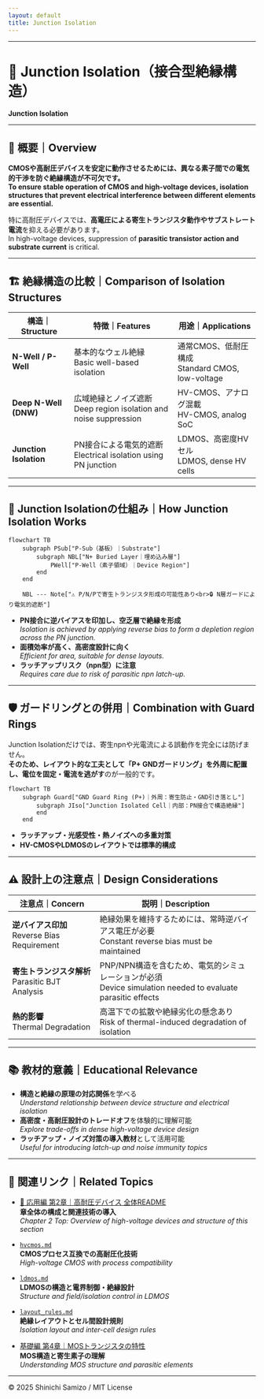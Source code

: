 ```yaml
---
layout: default
title: Junction Isolation
---
```


---

# 🧩 Junction Isolation（接合型絶縁構造）
**Junction Isolation**

---

## 📘 概要｜Overview

**CMOSや高耐圧デバイスを安定に動作させるためには、異なる素子間での電気的干渉を防ぐ絶縁構造が不可欠です。**  
**To ensure stable operation of CMOS and high-voltage devices, isolation structures that prevent electrical interference between different elements are essential.**

特に高耐圧デバイスでは、**高電圧による寄生トランジスタ動作やサブストレート電流**を抑える必要があります。  
In high-voltage devices, suppression of **parasitic transistor action and substrate current** is critical.

---

## 🏗️ 絶縁構造の比較｜Comparison of Isolation Structures

| 構造｜Structure | 特徴｜Features | 用途｜Applications |
|----------------|----------------|--------------------|
| **N-Well / P-Well** | 基本的なウェル絶縁<br>Basic well-based isolation | 通常CMOS、低耐圧構成<br>Standard CMOS, low-voltage |
| **Deep N-Well (DNW)** | 広域絶縁とノイズ遮断<br>Deep region isolation and noise suppression | HV-CMOS、アナログ混載<br>HV-CMOS, analog SoC |
| **Junction Isolation** | PN接合による電気的遮断<br>Electrical isolation using PN junction | LDMOS、高密度HVセル<br>LDMOS, dense HV cells |

---

## 🔬 Junction Isolationの仕組み｜How Junction Isolation Works

```mermaid
flowchart TB
    subgraph PSub["P-Sub（基板）｜Substrate"]
        subgraph NBL["N+ Buried Layer｜埋め込み層"]
            PWell["P-Well（素子領域）｜Device Region"]
        end
    end

    NBL --- Note["⚠️ P/N/Pで寄生トランジスタ形成の可能性あり<br>🔒 N層ガードにより電気的遮断"]
```

- **PN接合に逆バイアスを印加し、空乏層で絶縁を形成**  
  *Isolation is achieved by applying reverse bias to form a depletion region across the PN junction.*
- **面積効率が高く、高密度設計に向く**  
  *Efficient for area, suitable for dense layouts.*
- **ラッチアップリスク（npn型）に注意**  
  *Requires care due to risk of parasitic npn latch-up.*

---

## 🛡️ ガードリングとの併用｜Combination with Guard Rings

Junction Isolationだけでは、寄生npnや光電流による誤動作を完全には防げません。  
**そのため、レイアウト的な工夫として「P+ GNDガードリング」を外周に配置し、電位を固定・電流を逃がす**のが一般的です。

```mermaid
flowchart TB
    subgraph Guard["GND Guard Ring (P+)｜外周：寄生防止・GND引き落とし"]
        subgraph JIso["Junction Isolated Cell｜内部：PN接合で構造絶縁"]
        end
    end
```

- **ラッチアップ・光感受性・熱ノイズへの多重対策**  
- **HV-CMOSやLDMOSのレイアウトでは標準的構成**

---

## ⚠️ 設計上の注意点｜Design Considerations

| 注意点｜Concern | 説明｜Description |
|-------------|--------|
| **逆バイアス印加**<br>Reverse Bias Requirement | 絶縁効果を維持するためには、常時逆バイアス電圧が必要<br>Constant reverse bias must be maintained |
| **寄生トランジスタ解析**<br>Parasitic BJT Analysis | PNP/NPN構造を含むため、電気的シミュレーションが必須<br>Device simulation needed to evaluate parasitic effects |
| **熱的影響**<br>Thermal Degradation | 高温下での拡散や絶縁劣化の懸念あり<br>Risk of thermal-induced degradation of isolation |

---

## 📚 教材的意義｜Educational Relevance

- **構造と絶縁の原理の対応関係**を学べる  
  *Understand relationship between device structure and electrical isolation*
- **高密度・高耐圧設計のトレードオフ**を体験的に理解可能  
  *Explore trade-offs in dense high-voltage device design*
- **ラッチアップ・ノイズ対策の導入教材**として活用可能  
  *Useful for introducing latch-up and noise immunity topics*

---

## 🔗 関連リンク｜Related Topics

- [📘 応用編 第2章｜高耐圧デバイス 全体README](../d_chapter2_high_voltage_devices/README.md)  
  **章全体の構成と関連技術の導入**  
  *Chapter 2 Top: Overview of high-voltage devices and structure of this section*

- [`hvcmos.md`](./hvcmos.md)  
  **CMOSプロセス互換での高耐圧化技術**  
  *High-voltage CMOS with process compatibility*

- [`ldmos.md`](./ldmos.md)  
  **LDMOSの構造と電界制御・絶縁設計**  
  *Structure and field/isolation control in LDMOS*

- [`layout_rules.md`](./layout_rules.md)  
  **絶縁レイアウトとセル間設計規則**  
  *Isolation layout and inter-cell design rules*

- [基礎編 第4章｜MOSトランジスタの特性](../chapter4_mos_characteristics/)  
  **MOS構造と寄生素子の理解**  
  *Understanding MOS structure and parasitic elements*

---

© 2025 Shinichi Samizo / MIT License
